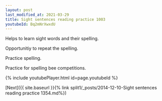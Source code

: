 ```yaml
---
layout: post
last_modified_at: 2021-03-29
title: Sight sentences reading practice 1003
youtubeId: Bq2mNrXwxdU
---
```

 
 
Helps to learn sight words and their spelling.

Opportunitiy to repeat the spelling. 

Practice spelling. 
 
Practice for spelling bee competitions. 
 
{% include youtubePlayer.html id=page.youtubeId %}
 
 

[Next]({{ site.baseurl }}{% link  split1/_posts/2014-12-10-Sight sentences reading practice 1354.md%})
 
